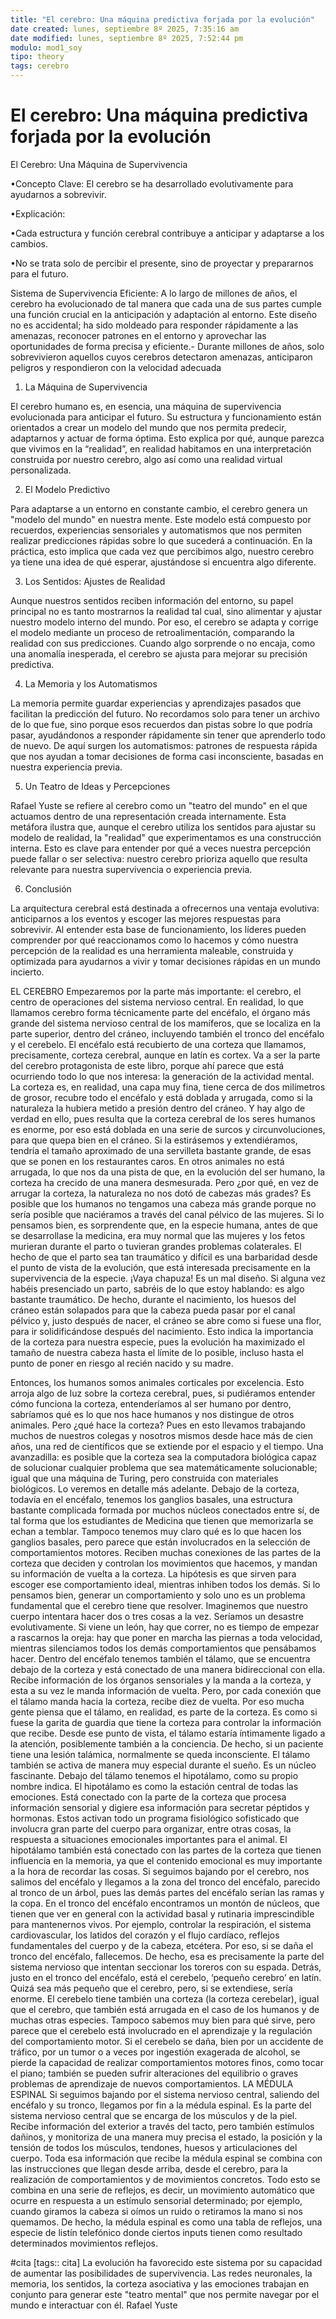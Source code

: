 ```yaml
---
title: "El cerebro: Una máquina predictiva forjada por la evolución"
date created: lunes, septiembre 8º 2025, 7:35:16 am
date modified: lunes, septiembre 8º 2025, 7:52:44 pm
modulo: mod1_soy
tipo: theory
tags: cerebro
---
```


# El cerebro: Una máquina predictiva forjada por la evolución

El Cerebro: Una Máquina de Supervivencia

•Concepto Clave: El cerebro se ha desarrollado evolutivamente para ayudarnos a sobrevivir.

•Explicación:

•Cada estructura y función cerebral contribuye a anticipar y adaptarse a los cambios.

•No se trata solo de percibir el presente, sino de proyectar y prepararnos para el futuro.

Sistema de Supervivencia Eficiente: A lo largo de millones de años, el cerebro ha evolucionado de tal manera que cada una de sus partes cumple una función crucial en la anticipación y adaptación al entorno. Este diseño no es accidental; ha sido moldeado para responder rápidamente a las amenazas, reconocer patrones en el entorno y aprovechar las oportunidades de forma precisa y eficiente.- Durante millones de años, solo sobrevivieron aquellos cuyos cerebros detectaron amenazas, anticiparon peligros y respondieron con la velocidad adecuada

1. La Máquina de Supervivencia

El cerebro humano es, en esencia, una máquina de supervivencia evolucionada para anticipar el futuro. Su estructura y funcionamiento están orientados a crear un modelo del mundo que nos permita predecir, adaptarnos y actuar de forma óptima. Esto explica por qué, aunque parezca que vivimos en la “realidad”, en realidad habitamos en una interpretación construida por nuestro cerebro, algo así como una realidad virtual personalizada.

2. El Modelo Predictivo

Para adaptarse a un entorno en constante cambio, el cerebro genera un "modelo del mundo" en nuestra mente. Este modelo está compuesto por recuerdos, experiencias sensoriales y automatismos que nos permiten realizar predicciones rápidas sobre lo que sucederá a continuación. En la práctica, esto implica que cada vez que percibimos algo, nuestro cerebro ya tiene una idea de qué esperar, ajustándose si encuentra algo diferente.

3. Los Sentidos: Ajustes de Realidad

Aunque nuestros sentidos reciben información del entorno, su papel principal no es tanto mostrarnos la realidad tal cual, sino alimentar y ajustar nuestro modelo interno del mundo. Por eso, el cerebro se adapta y corrige el modelo mediante un proceso de retroalimentación, comparando la realidad con sus predicciones. Cuando algo sorprende o no encaja, como una anomalía inesperada, el cerebro se ajusta para mejorar su precisión predictiva.

4. La Memoria y los Automatismos

La memoria permite guardar experiencias y aprendizajes pasados que facilitan la predicción del futuro. No recordamos solo para tener un archivo de lo que fue, sino porque esos recuerdos dan pistas sobre lo que podría pasar, ayudándonos a responder rápidamente sin tener que aprenderlo todo de nuevo. De aquí surgen los automatismos: patrones de respuesta rápida que nos ayudan a tomar decisiones de forma casi inconsciente, basadas en nuestra experiencia previa.

5. Un Teatro de Ideas y Percepciones

Rafael Yuste se refiere al cerebro como un "teatro del mundo" en el que actuamos dentro de una representación creada internamente. Esta metáfora ilustra que, aunque el cerebro utiliza los sentidos para ajustar su modelo de realidad, la "realidad" que experimentamos es una construcción interna. Esto es clave para entender por qué a veces nuestra percepción puede fallar o ser selectiva: nuestro cerebro prioriza aquello que resulta relevante para nuestra supervivencia o experiencia previa.

6. Conclusión

La arquitectura cerebral está destinada a ofrecernos una ventaja evolutiva: anticiparnos a los eventos y escoger las mejores respuestas para sobrevivir. Al entender esta base de funcionamiento, los líderes pueden comprender por qué reaccionamos como lo hacemos y cómo nuestra percepción de la realidad es una herramienta maleable, construida y optimizada para ayudarnos a vivir y tomar decisiones rápidas en un mundo incierto.

EL CEREBRO Empezaremos por la parte más importante: el cerebro, el centro de operaciones del sistema nervioso central. En realidad, lo que llamamos cerebro forma técnicamente parte del encéfalo, el órgano más grande del sistema nervioso central de los mamíferos, que se localiza en la parte superior, dentro del cráneo, incluyendo también el tronco del encéfalo y el cerebelo. El encéfalo está recubierto de una corteza que llamamos, precisamente, corteza cerebral, aunque en latín es cortex. Va a ser la parte del cerebro protagonista de este libro, porque ahí parece que está ocurriendo todo lo que nos interesa: la generación de la actividad mental. La corteza es, en realidad, una capa muy fina, tiene cerca de dos milímetros de grosor, recubre todo el encéfalo y está doblada y arrugada, como si la naturaleza la hubiera metido a presión dentro del cráneo. Y hay algo de verdad en ello, pues resulta que la corteza cerebral de los seres humanos es enorme, por eso está doblada en una serie de surcos y circunvoluciones, para que quepa bien en el cráneo. Si la estirásemos y extendiéramos, tendría el tamaño aproximado de una servilleta bastante grande, de esas que se ponen en los restaurantes caros. En otros animales no está arrugada, lo que nos da una pista de que, en la evolución del ser humano, la corteza ha crecido de una manera desmesurada. Pero ¿por qué, en vez de arrugar la corteza, la naturaleza no nos dotó de cabezas más grades? Es posible que los humanos no tengamos una cabeza más grande porque no sería posible que naciéramos a través del canal pélvico de las mujeres. Si lo pensamos bien, es sorprendente que, en la especie humana, antes de que se desarrollase la medicina, era muy normal que las mujeres y los fetos murieran durante el parto o tuvieran grandes problemas colaterales. El hecho de que el parto sea tan traumático y difícil es una barbaridad desde el punto de vista de la evolución, que está interesada precisamente en la supervivencia de la especie. ¡Vaya chapuza! Es un mal diseño. Si alguna vez habéis presenciado un parto, sabréis de lo que estoy hablando: es algo bastante traumático. De hecho, durante el nacimiento, los huesos del cráneo están solapados para que la cabeza pueda pasar por el canal pélvico y, justo después de nacer, el cráneo se abre como si fuese una flor, para ir solidificándose después del nacimiento. Esto indica la importancia de la corteza para nuestra especie, pues la evolución ha maximizado el tamaño de nuestra cabeza hasta el límite de lo posible, incluso hasta el punto de poner en riesgo al recién nacido y su madre.

Entonces, los humanos somos animales corticales por excelencia. Esto arroja algo de luz sobre la corteza cerebral, pues, si pudiéramos entender cómo funciona la corteza, entenderíamos al ser humano por dentro, sabríamos qué es lo que nos hace humanos y nos distingue de otros animales. Pero ¿qué hace la corteza? Pues en esto llevamos trabajando muchos de nuestros colegas y nosotros mismos desde hace más de cien años, una red de científicos que se extiende por el espacio y el tiempo. Una avanzadilla: es posible que la corteza sea la computadora biológica capaz de solucionar cualquier problema que sea matemáticamente solucionable; igual que una máquina de Turing, pero construida con materiales biológicos. Lo veremos en detalle más adelante. Debajo de la corteza, todavía en el encéfalo, tenemos los ganglios basales, una estructura bastante complicada formada por muchos núcleos conectados entre sí, de tal forma que los estudiantes de Medicina que tienen que memorizarla se echan a temblar. Tampoco tenemos muy claro qué es lo que hacen los ganglios basales, pero parece que están involucrados en la selección de comportamientos motores. Reciben muchas conexiones de las partes de la corteza que deciden y controlan los movimientos que hacemos, y mandan su información de vuelta a la corteza. La hipótesis es que sirven para escoger ese comportamiento ideal, mientras inhiben todos los demás. Si lo pensamos bien, generar un comportamiento y solo uno es un problema fundamental que el cerebro tiene que resolver. Imaginemos que nuestro cuerpo intentara hacer dos o tres cosas a la vez. Seríamos un desastre evolutivamente. Si viene un león, hay que correr, no es tiempo de empezar a rascarnos la oreja: hay que poner en marcha las piernas a toda velocidad, mientras silenciamos todos los demás comportamientos que pensábamos hacer. Dentro del encéfalo tenemos también el tálamo, que se encuentra debajo de la corteza y está conectado de una manera bidireccional con ella. Recibe información de los órganos sensoriales y la manda a la corteza, y esta a su vez le manda información de vuelta. Pero, por cada conexión que el tálamo manda hacia la corteza, recibe diez de vuelta. Por eso mucha gente piensa que el tálamo, en realidad, es parte de la corteza. Es como si fuese la garita de guardia que tiene la corteza para controlar la información que recibe. Desde ese punto de vista, el tálamo estaría íntimamente ligado a la atención, posiblemente también a la conciencia. De hecho, si un paciente tiene una lesión talámica, normalmente se queda inconsciente. El tálamo también se activa de manera muy especial durante el sueño. Es un núcleo fascinante. Debajo del tálamo tenemos el hipotálamo, como su propio nombre indica. El hipotálamo es como la estación central de todas las emociones. Está conectado con la parte de la corteza que procesa información sensorial y digiere esa información para secretar péptidos y hormonas. Estos activan todo un programa fisiológico sofisticado que involucra gran parte del cuerpo para organizar, entre otras cosas, la respuesta a situaciones emocionales importantes para el animal. El hipotálamo también está conectado con las partes de la corteza que tienen influencia en la memoria, ya que el contenido emocional es muy importante a la hora de recordar las cosas. Si seguimos bajando por el cerebro, nos salimos del encéfalo y llegamos a la zona del tronco del encéfalo, parecido al tronco de un árbol, pues las demás partes del encéfalo serían las ramas y la copa. En el tronco del encéfalo encontramos un montón de núcleos, que tienen que ver en general con la actividad basal y rutinaria imprescindible para mantenernos vivos. Por ejemplo, controlar la respiración, el sistema cardiovascular, los latidos del corazón y el flujo cardíaco, reflejos fundamentales del cuerpo y de la cabeza, etcétera. Por eso, si se daña el tronco del encéfalo, fallecemos. De hecho, esa es precisamente la parte del sistema nervioso que intentan seccionar los toreros con su espada. Detrás, justo en el tronco del encéfalo, está el cerebelo, ‘pequeño cerebro’ en latín. Quizá sea más pequeño que el cerebro, pero, si se extendiese, sería enorme. El cerebelo tiene también una corteza (la corteza cerebelar), igual que el cerebro, que también está arrugada en el caso de los humanos y de muchas otras especies. Tampoco sabemos muy bien para qué sirve, pero parece que el cerebelo está involucrado en el aprendizaje y la regulación del comportamiento motor. Si el cerebelo se daña, bien por un accidente de tráfico, por un tumor o a veces por ingestión exagerada de alcohol, se pierde la capacidad de realizar comportamientos motores finos, como tocar el piano; también se pueden sufrir alteraciones del equilibrio o graves problemas de aprendizaje de nuevos comportamientos. LA MÉDULA ESPINAL Si seguimos bajando por el sistema nervioso central, saliendo del encéfalo y su tronco, llegamos por fin a la médula espinal. Es la parte del sistema nervioso central que se encarga de los músculos y de la piel. Recibe información del exterior a través del tacto, pero también estímulos dañinos, y monitoriza de una manera muy precisa el estado, la posición y la tensión de todos los músculos, tendones, huesos y articulaciones del cuerpo. Toda esa información que recibe la médula espinal se combina con las instrucciones que llegan desde arriba, desde el cerebro, para la realización de comportamientos y de movimientos concretos. Todo esto se combina en una serie de reflejos, es decir, un movimiento automático que ocurre en respuesta a un estímulo sensorial determinado; por ejemplo, cuando giramos la cabeza si oímos un ruido o retiramos la mano si nos quemamos. De hecho, la médula espinal es como una tabla de reflejos, una especie de listín telefónico donde ciertos inputs tienen como resultado determinados movimientos reflejos.

#cita [tags:: cita] La evolución ha favorecido este sistema por su capacidad de aumentar las posibilidades de supervivencia. Las redes neuronales, la memoria, los sentidos, la corteza asociativa y las emociones trabajan en conjunto para generar este "teatro mental" que nos permite navegar por el mundo e interactuar con él.  Rafael Yuste